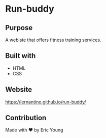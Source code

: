 # Run-buddy

## Purpose
A webiste that offers fitness training services.

## Built with
* HTML
* CSS

## Website
https://lernantino.github.io/run-buddy/

## Contribution
Made with ❤️ by Eric Young
